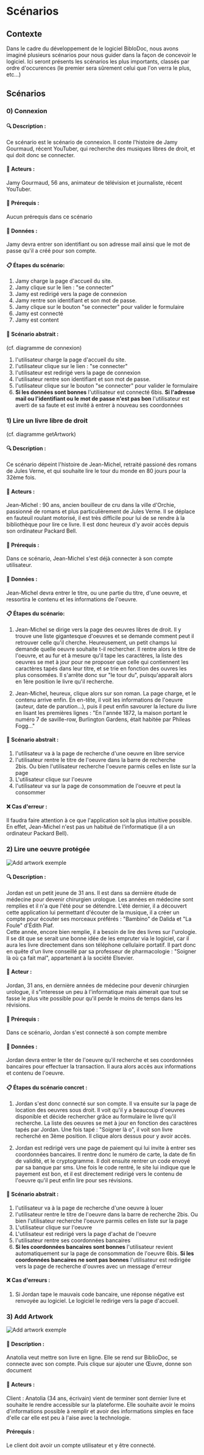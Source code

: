 # Scénarios

## Contexte

Dans le cadre du développement de le logiciel BibloDoc, nous avons imaginé plusieurs scénarios pour nous guider dans la façon de concevoir le logiciel. Ici seront présents les scénarios les plus importants, classés par ordre d'occurences (le premier sera sûrement celui que l'on verra le plus, etc...)

## Scénarios

### 0) Connexion 

#### :mag: Description :
Ce scénario est le scénario de connexion. Il conte l'histoire de Jamy Gourmaud, récent YouTuber, qui recherche des musiques libres de droit, et qui doit donc se connecter.

#### :busts_in_silhouette: Acteurs :
Jamy Gourmaud, 56 ans, animateur de télévision et journaliste, récent YouTuber.

#### :wrench: Prérequis :
Aucun prérequis dans ce scénario

#### :file_folder: Données :
Jamy devra entrer son identifiant ou son adresse mail ainsi que le mot de passe qu'il a créé pour son compte.

#### :clipboard: Étapes du scénario:
1. Jamy charge la page d'accueil du site.  
2. Jamy clique sur le lien : "se connecter"
3. Jamy est redirigé vers la page de connexion
4. Jamy rentre son identifiant et son mot de passe.
5. Jamy clique sur le bouton "se connecter" pour valider le formulaire
6. Jamy est connecté
7. Jamy est content

#### :page_with_curl: Scénario abstrait :
(cf. diagramme de connexion)  
1. l'utilisateur charge la page d'accueil du site.  
2. l'utilisateur clique sur le lien : "se connecter"
3. l'utilisateur est redirigé vers la page de connexion
4. l'utilisateur rentre son identifiant et son mot de passe.
5. l'utilisateur clique sur le bouton "se connecter" pour valider le formulaire
6. **Si les données sont bonnes** l'utilisateur est connecté
6bis. **Si l'adresse mail ou l'identifiant ou le mot de passe n'est pas bon** l'utilisateur est averti de sa faute et est invité à entrer à nouveau ses coordonnées

### 1) Lire un livre libre de droit

(cf. diagramme getArtwork)

#### :mag: Description :
Ce scénario dépeint l'histoire de Jean-Michel, retraité passioné des romans de Jules Verne, et qui souhaite lire le tour du monde en 80 jours pour la 32ème fois. 

#### :busts_in_silhouette: Acteurs :
Jean-Michel : 90 ans, ancien bouilleur de cru dans la ville d'Orchie, passionné de romans et plus particulièrement de Jules Verne. Il se déplace en fauteuil roulant motorisé, il est très difficile pour lui de se rendre à la bibliothèque pour lire ce livre. Il est donc heureux d'y avoir accès depuis son ordinateur Packard Bell.

#### :wrench: Prérequis :
Dans ce scénario, Jean-Michel s'est déjà connecter à son compte utilisateur.

#### :file_folder: Données :
Jean-Michel devra entrer le titre, ou une partie du titre, d'une oeuvre, et ressortira le contenu et les informations de l'oeuvre.

#### :clipboard: Étapes du scénario:
1. Jean-Michel se dirige vers la page des oeuvres libres de droit. Il y trouve une liste gigantesque d'oeuvres et se demande comment peut il retrouver celle qu'il cherche. Heureusement, un petit champs lui demande quelle oeuvre souhaite t-il rechercher. Il rentre alors le titre de l'oeuvre, et au fur et à mesure qu'il tape les caractères, la liste des oeuvres se met à jour pour ne proposer que celle qui contiennent les caractères tapés dans leur titre, et se trie en fonction des ouvres les plus consomées. Il s'arrête donc sur "le tour du", puisqu'apparaît alors en 1ère position le livre qu'il recherche.  

2. Jean-Michel, heureux, clique alors sur son roman. La page charge, et le contenu arrive enfin. En en-tête, il voit les informations de l'oeuvre (auteur, date de parution...), puis il peut enfin savourer la lecture du livre en lisant les premières lignes : "En l'année 1872, la maison portant le numéro 7 de saville-row, Burlington Gardens, était habitée par Phileas Fogg..."  

#### :page_with_curl: Scénario abstrait :
1. l'utilisateur va à la page de recherche d'une oeuvre en libre service  
2. l'utilisateur rentre le titre de l'oeuvre dans la barre de recherche  
2bis. Ou bien l'utilisateur recherche l'oeuvre parmis celles en liste sur la page  
3. L'utilisateur clique sur l'oeuvre  
4. l'utilisateur va sur la page de consommation de l'oeuvre et peut la consommer

#### :x: Cas d'erreur :
Il faudra faire attention à ce que l'application soit la plus intuitive possible. En effet, Jean-Michel n'est pas un habitué de l'informatique (il a un ordinateur Packard Bell).

### 2) Lire une oeuvre protégée
![Add artwork exemple](../out/scenarios/rentAnArtwork/Rent_An_Artwork.png)


#### :mag: Description :
Jordan est un petit jeune de 31 ans. Il est dans sa dernière étude de médecine pour devenir chirurgien urologue. Les années en médecine sont remplies et il n'a que l'été pour se détendre. L'été dernier, il a découvert cette application lui permettant d'écouter de la musique, il a créer un compte pour écouter ses morceaux préférés : "Bambino" de Dalida et "La Foule" d'Édith Piaf.  
Cette année, encore bien remplie, il a besoin de lire des livres sur l'urologie. Il se dit que se serait une bonne idée de les empruter via le logiciel, car il aura les livre directement dans son téléphone cellulaire portatif. Il part donc en quête d'un livre conseillé par sa professeur de pharmacologie : "Soigner là où ça fait mal", appartenant à la société Elsevier. 

#### :busts_in_silhouette: Acteur :
Jordan, 31 ans, en dernière années de médecine pour devenir chirurgien urologue, il s"interesse un peu à l'informatique mais aimerait que tout se fasse le plus vite possible pour qu'il perde le moins de temps dans les révisions.

#### :wrench: Prérequis :
Dans ce scénario, Jordan s'est connecté à son compte membre

#### :file_folder: Données :
Jordan devra entrer le titer de l'oeuvre qu'il recherche et ses coordonnées bancaires pour effectuer la transaction. Il aura alors accès aux informations et contenu de l'oeuvre.

#### :clipboard: Étapes du scénario concret :
1. Jordan s'est donc connecté sur son compte. Il va ensuite sur la page de location des oeuvres sous droit. Il voit qu'il y a beaucoup d'oeuvres disponible et décide rechercher grâce au formulaire le livre qu'il recherche. La liste des oeuvres se met à jour en fonction des caractères tapés par Jordan. Une fois tapé : "Soigner là o", il voit son livre recherché en 3ème position. Il clique alors dessus pour y avoir accès.  

2. Jordan est redirigé vers une page de paiement qui lui invite à entrer ses coordonnées bancaires. Il rentre donc le numéro de carte, la date de fin de validité, et le cryptogramme. Il doit ensuite rentrer un code envoyé par sa banque par sms. Une fois le code rentré, le site lui indique que le payement est bon, et il est directement redirigé vers le contenu de l'oeuvre qu'il peut enfin lire pour ses révisions.

#### :page_with_curl: Scénario abstrait :
1. l'utilisateur va à la page de recherche d'une oeuvre à louer
2. l'utilisateur rentre le titre de l'oeuvre dans la barre de recherche
2bis. Ou bien l'utilisateur recherche l'oeuvre parmis celles en liste sur la page
3. L'utilisateur clique sur l'oeuvre
4. L'utilisateur est redirigé vers la page d'achat de l'oeuvre
5. l'utilisateur rentre ses coordonnées bancaires
6. **Si les coordonnées bancaires sont bonnes** l'utilisateur revient automatiquement sur la page de consommation de l'oeuvre
6bis. **Si les coordonnées bancaires ne sont pas bonnes** l'utilisateur est redirigée vers la page de recherche d'ouvres avec un message d'erreur

#### :x: Cas d'erreurs :
1. Si Jordan tape le mauvais code bancaire, une réponse négative est renvoyée au logiciel. Le logiciel le redirige vers la page d'accueil.


### 3) Add Artwork

![Add artwork exemple](../out/scenarios/addArtwork/Add_Artwork.png)

#### :page_with_curl: Description :
Anatolia veut mettre son livre en ligne. Elle se rend sur BiblioDoc, se connecte avec son compte. Puis clique sur ajouter une Œuvre, donne son document

#### :busts_in_silhouette: Acteurs :
Client : Anatolia (34 ans, écrivain) vient de terminer sont dernier livre et souhaite le rendre accessible sur la plateforme. Elle souhaite avoir le moins d'informations possible à remplir et avoir des informations simples en face d'elle car elle est peu à l'aise avec la technologie.

#### Prérequis :
Le client doit avoir un compte utilisateur et y être connecté.